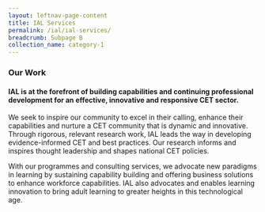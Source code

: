 ```yaml
---
layout: leftnav-page-content
title: IAL Services
permalink: /ial/ial-services/
breadcrumb: Subpage B
collection_name: category-1
---
```

### **Our Work**
 
#### IAL is at the forefront of building capabilities and continuing professional development for an effective, innovative and responsive CET sector.

We seek to inspire our community to excel in their calling, enhance their capabilities and nurture a CET community that is dynamic and innovative. Through rigorous, relevant research work,  IAL leads the way in developing evidence-informed CET and best practices. Our research informs and inspires thought leadership and shapes national CET policies.

With our programmes and consulting services, we advocate new paradigms in learning by sustaining capability building and offering business solutions to enhance workforce capabilities. IAL also advocates and enables learning innovation to bring adult learning to greater heights in this technological age. 
